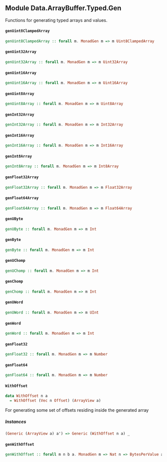 ## Module Data.ArrayBuffer.Typed.Gen

Functions for generating typed arrays and values.

#### `genUint8ClampedArray`

``` purescript
genUint8ClampedArray :: forall m. MonadGen m => m Uint8ClampedArray
```

#### `genUint32Array`

``` purescript
genUint32Array :: forall m. MonadGen m => m Uint32Array
```

#### `genUint16Array`

``` purescript
genUint16Array :: forall m. MonadGen m => m Uint16Array
```

#### `genUint8Array`

``` purescript
genUint8Array :: forall m. MonadGen m => m Uint8Array
```

#### `genInt32Array`

``` purescript
genInt32Array :: forall m. MonadGen m => m Int32Array
```

#### `genInt16Array`

``` purescript
genInt16Array :: forall m. MonadGen m => m Int16Array
```

#### `genInt8Array`

``` purescript
genInt8Array :: forall m. MonadGen m => m Int8Array
```

#### `genFloat32Array`

``` purescript
genFloat32Array :: forall m. MonadGen m => m Float32Array
```

#### `genFloat64Array`

``` purescript
genFloat64Array :: forall m. MonadGen m => m Float64Array
```

#### `genUByte`

``` purescript
genUByte :: forall m. MonadGen m => m Int
```

#### `genByte`

``` purescript
genByte :: forall m. MonadGen m => m Int
```

#### `genUChomp`

``` purescript
genUChomp :: forall m. MonadGen m => m Int
```

#### `genChomp`

``` purescript
genChomp :: forall m. MonadGen m => m Int
```

#### `genUWord`

``` purescript
genUWord :: forall m. MonadGen m => m UInt
```

#### `genWord`

``` purescript
genWord :: forall m. MonadGen m => m Int
```

#### `genFloat32`

``` purescript
genFloat32 :: forall m. MonadGen m => m Number
```

#### `genFloat64`

``` purescript
genFloat64 :: forall m. MonadGen m => m Number
```

#### `WithOffset`

``` purescript
data WithOffset n a
  = WithOffset (Vec n Offset) (ArrayView a)
```

For generating some set of offsets residing inside the generated array

##### Instances
``` purescript
(Generic (ArrayView a) a') => Generic (WithOffset n a) _
```

#### `genWithOffset`

``` purescript
genWithOffset :: forall m n b a. MonadGen m => Nat n => BytesPerValue a b => m (ArrayView a) -> m (WithOffset n a)
```


